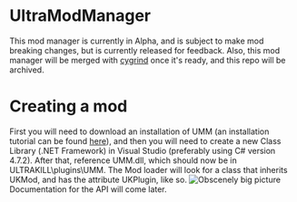 # UltraModManager
This mod manager is currently in Alpha, and is subject to make mod breaking changes, but is currently released for feedback. Also, this mod manager will be merged with [cygrind](https://github.com/cygrind) once it's ready, and this repo will be archived.
# Creating a mod
First you will need to download an installation of UMM (an installation tutorial can be found [here](https://youtu.be/meNiXcbPh_s)), and then you will need to create a new Class Library (.NET Framework) in Visual Studio (preferably using C# version 4.7.2). After that, reference UMM.dll, which should now be in ULTRAKILL\plugins\UMM\. The Mod loader will look for a class that inherits UKMod, and has the attribute UKPlugin, like so.
![Obscenely big picture](https://user-images.githubusercontent.com/58375877/183227327-4396fe56-3004-45ba-9b4d-fbc28556784f.png) <br>
Documentation for the API will come later.
